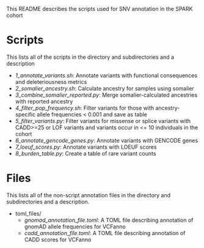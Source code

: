 This README describes the scripts used for SNV annotation in the SPARK cohort

# Scripts
This lists all of the scripts in the directory and subdirectories and a description
- _1_annotate_variants.sh_: Annotate variants with functional consequences and deleteriousness metrics
- _2_somalier_ancestry.sh_: Calculate ancestry for samples using somalier
- _3_combine_somalier_reported.py_: Merge somalier-calculated ancestries with reported ancestry
- _4_filter_pop_frequency.sh_: Filter variants for those with ancestry-specific allele frequencies < 0.001 and save as table
- _5_filter_variants.py_: Filter variants for missense or splice variants with CADD>=25 or LOF variants and variants occur in <= 10 individuals in the cohort
- _6_annotate_gencode_genes.py_: Annotate variants with GENCODE genes
- _7_loeuf_scores.py_: Annotate variants with LOEUF scores
- _8_burden_table.py_: Create a table of rare variant counts

# Files
This lists all of the non-script annotation files in the directory and subdirectories and a description.
- toml_files/
	- _gnomad_annotation_file.toml_: A TOML file describing annotation of gnomAD allele frequencies for VCFanno
	- _cadd_annotation_file.toml_: A TOML file describing annotation of CADD scores for VCFanno